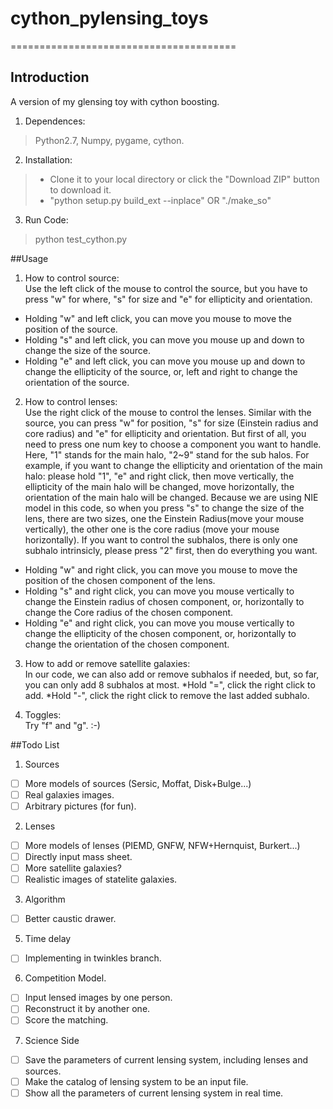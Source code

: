 # cython_pylensing_toys

=======================================
## Introduction
A version of my glensing toy with cython boosting. 

1. Dependences: 
>Python2.7, Numpy, pygame, cython.

2. Installation:
>* Clone it to your local directory or click the "Download ZIP" button to download it.  
>* "python setup.py build_ext --inplace" OR "./make_so"

3. Run Code:
>python test_cython.py


##Usage

1. How to control source:  
Use the left click of the mouse to control the source, 
but you have to press "w" for where, "s" for size and "e" for ellipticity and orientation.
  * Holding "w" and left click, you can move you mouse to move the position of the source.
  * Holding "s" and left click, you can move you mouse up and down to change the size of the source.
  * Holding "e" and left click, you can move you mouse up and down to change the ellipticity of the source, or, left and right to change the orientation of the source.

2. How to control lenses:  
Use the right click of the mouse to control the lenses.
Similar with the source, you can press "w" for position, "s" for size (Einstein radius and core radius) and "e" for ellipticity and orientation. But first of all, you need to press one num key to choose a component you want to handle. Here, "1" stands for the main halo, "2~9" stand for the sub halos. For example, if you want to change the ellipticity and orientation of the main halo: please hold "1", "e" and right click, then move vertically, the ellipticity of the main halo will be changed, move horizontally, the orientation of the main halo will be changed. Because we are using NIE model in this code, so when you press "s" to change the size of the lens, there are two sizes, one the Einstein Radius(move your mouse vertically), the other one is the core radius (move your mouse horizontally). If you want to control the subhalos, there is only one subhalo intrinsicly, please press "2" first, then do everything you want.

  * Holding "w" and right click, you can move you mouse to move the position of the chosen component of the lens.
  * Holding "s" and right click, you can move you mouse vertically to change the Einstein radius of chosen component, or, horizontally to change the Core radius of the chosen component.
  * Holding "e" and right click, you can move you mouse vertically  to change the ellipticity of the chosen component, or, horizontally to change the orientation of the chosen component.

3. How to add or remove satellite galaxies:  
In our code, we can also add or remove subhalos if needed, but, so far, you can only add 8 subhalos at most.
  *Hold "=", click the right click to add.
  *Hold "-", click the right click to remove the last added subhalo.

4. Toggles:  
Try "f" and "g". :-)

##Todo List
1. Sources
- [ ] More models of sources (Sersic, Moffat, Disk\+Bulge...)
- [ ] Real galaxies images.
- [ ] Arbitrary pictures (for fun).

2. Lenses
- [ ] More models of lenses (PIEMD, GNFW, NFW\+Hernquist, Burkert...)
- [ ] Directly input mass sheet.
- [ ] More satellite galaxies?
- [ ] Realistic images of statelite galaxies.

3. Algorithm 
- [ ] Better caustic drawer.

5. Time delay
- [ ] Implementing in twinkles branch.

6. Competition Model.
- [ ] Input lensed images by one person.
- [ ] Reconstruct it by another one.
- [ ] Score the matching.

7. Science Side
- [ ] Save the parameters of current lensing system, including lenses and sources.
- [ ] Make the catalog of lensing system to be an input file.
- [ ] Show all the parameters of current lensing system in real time.
